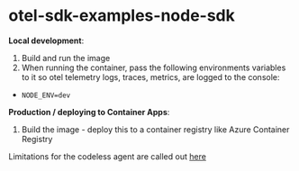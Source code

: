 # otel-sdk-examples-node-sdk

**Local development**:
1. Build and run the image
2. When running the container, pass the following environments variables to it so otel telemetry logs, traces, metrics, are logged to the console:
- `NODE_ENV=dev`


**Production / deploying to Container Apps**:
1. Build the image - deploy this to a container registry like Azure Container Registry


Limitations for the codeless agent are called out [here](https://opentelemetry.io/docs/zero-code/js/#configuring-the-module)